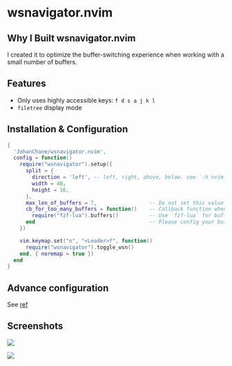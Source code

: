 # wsnavigator.nvim

## Why I Built wsnavigator.nvim

I created it to optimize the buffer-switching experience when working with a small number of buffers.

## Features

- Only uses highly accessible keys: `f d s a j k l`
- `filetree` display mode

## Installation & Configuration

```lua
{
  'JohanChane/wsnavigator.nvim',
  config = function()
    require("wsnavigator").setup({
      split = {
        direction = 'left', -- left, right, above, below. see `:h nvim_open_win()`
        width = 48,
        height = 16,
      },
      max_len_of_buffers = 7,                 -- Do not set this value above `20`, (recommended: `7`).
      cb_for_too_many_buffers = function()    -- Callback function when buffer count exceeds `max_len_of_buffers`
        require("fzf-lua").buffers()          -- Use `fzf-lua` for buffer switching when too many buffers are open.
      end                                     -- Please config your buffer switcher.
    })

    vim.keymap.set("n", "<Leader>f", function()
      require("wsnavigator").toggle_wsn()
    end, { noremap = true })
  end
}
```

## Advance configuration

See [ref](./docs/config.md)

## Screenshots

![](https://github.com/user-attachments/assets/a09ebc78-2c6c-4ace-b03a-3ff5199e40d6)

![](https://github.com/user-attachments/assets/6471b1e3-45fa-47dc-899c-73ac39ed2fd6)
